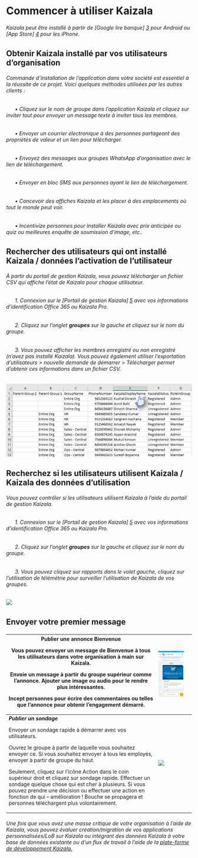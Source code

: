 [3]: https://play.google.com/store/apps/details?id=com.microsoft.mobile.polymer&hl=en
[4]: https://itunes.apple.com/in/app/microsoft-kaizala/id1112208399?mt=8
[5]: http://manage.kaiza.la/
[7]: https://github.com/MicrosoftDocs/kaizala-docs
# <a name="start-using-kaizala"></a>Commencer à utiliser Kaizala
###### <a name="kaizala-can-be-installed-from-google-play-store3-for-android-or-app-store4-for-iphones"></a>Kaizala peut être installé à partir de [Google lire banque] [ 3] pour Android ou [App Store] [ 4] pour les iPhone.
##  <a name="get-kaizala-installed-by-your-organizational-users"></a>Obtenir Kaizala installé par vos utilisateurs d’organisation
###### <a name="driving-app-installation-in-your-org-would-be-very-critical-to-the-success-of-this-project-here-are-some-methods-used-by-other-customers"></a>Commande d’installation de l’application dans votre société est essentiel à la réussite de ce projet. Voici quelques méthodes utilisées par les autres clients :
###### <a name="nbspnbspnbspnbspnbspnbsp----click-on-group-name-in-kaizala-app-and-click-on-invite-all-to-send-a-text-message-to-invite-all-members"></a>&nbsp;&nbsp;&nbsp;&nbsp;&nbsp;&nbsp;• Cliquez sur le nom de groupe dans l’application Kaizala et cliquez sur inviter tout pour envoyer un message texte à inviter tous les membres.
###### <a name="nbspnbspnbspnbspnbspnbsp----send-out-an-email-to-people-sharing-value-prop-and-a-link-to-download"></a>&nbsp;&nbsp;&nbsp;&nbsp;&nbsp;&nbsp;• Envoyer un courrier électronique à des personnes partageant des propriétés de valeur et un lien pour télécharger.
###### <a name="nbspnbspnbspnbspnbspnbsp----send-out-messages-to-the-organizational-whatsapp-groups-with-the-download-link"></a>&nbsp;&nbsp;&nbsp;&nbsp;&nbsp;&nbsp;• Envoyez des messages aux groupes WhatsApp d’organisation avec le lien de téléchargement.   
###### <a name="nbspnbspnbspnbspnbspnbsp----send-out-bulk-smss-to-people-with-the-download-link"></a>&nbsp;&nbsp;&nbsp;&nbsp;&nbsp;&nbsp;• Envoyer en bloc SMS aux personnes ayant le lien de téléchargement. 
###### <a name="nbspnbspnbspnbspnbspnbsp----design-kaizala-posters-and-place-them-at-places-where-everyone-can-see-it"></a>&nbsp;&nbsp;&nbsp;&nbsp;&nbsp;&nbsp;• Concevoir des affiches Kaizala et les placer à des emplacements où tout le monde peut voir.
###### <a name="nbspnbspnbspnbspnbspnbsp----incentivize-people-to-install-kaizala-with-early-bird-winner-or-with-quizzes-or-best-picture-submission-survey-etc"></a>&nbsp;&nbsp;&nbsp;&nbsp;&nbsp;&nbsp;• Incentivize personnes pour installer Kaizala avec prix anticipée ou quiz ou meilleures enquête de soumission d’image, etc..
##  <a name="find-users-who-have-installed-kaizala--user-activation-data"></a>Rechercher des utilisateurs qui ont installé Kaizala / données l’activation de l’utilisateur
###### <a name="from-the-kaizala-management-portal-you-can-download-a-csv-file-that-shows-the-status-of-kaizala-for-each-user"></a>À partir du portail de gestion Kaizala, vous pouvez télécharger un fichier CSV qui affiche l’état de Kaizala pour chaque utilisateur.
###### <a name="nbspnbspnbspnbspnbspnbsp1---login-on-kaizala-management-portal5-with-your-office-365-credentials-or-kaizala-pro-credentials"></a>&nbsp;&nbsp;&nbsp;&nbsp;&nbsp;&nbsp;1.   Connexion sur le [Portail de gestion Kaizala] [ 5] avec vos informations d’identification Office 365 ou Kaizala Pro.  
###### <a name="nbspnbspnbspnbspnbspnbsp2---click-on-groups-tab-on-the-left-and-click-on-your-group-name"></a>&nbsp;&nbsp;&nbsp;&nbsp;&nbsp;&nbsp;2.   Cliquez sur l’onglet __groupes__ sur la gauche et cliquez sur le nom du groupe.  
###### <a name="nbspnbspnbspnbspnbspnbsp3---you-can-see-the-members-registered-or-unregistered-have-not-installed-kaizala-you-can-also-use-the-export-users--initiate-new-request--download-option-to-get-these-details-in-a-csv-file"></a>&nbsp;&nbsp;&nbsp;&nbsp;&nbsp;&nbsp;3.   Vous pouvez afficher les membres enregistré ou non enregistré (n’avez pas installé Kaizala). Vous pouvez également utiliser l’exportation d’utilisateurs > nouvelle demande de démarrer > Télécharger permet d’obtenir ces informations dans un fichier CSV.   
![](Images/ExportUsers.png)
##  <a name="find-whether-users-are-using-kaizala--kaizala-usage-data"></a>Recherchez si les utilisateurs utilisent Kaizala / Kaizala des données d’utilisation
###### <a name="you-can-monitor-whether-users-are-using-kaizala-using-the-kaizala-management-portal"></a>Vous pouvez contrôler si les utilisateurs utilisent Kaizala à l’aide du portail de gestion Kaizala.
###### <a name="nbspnbspnbspnbspnbspnbsp1---login-on-kaizala-management-portal5-with-your-office-365-credentials-or-kaizala-pro-credentials"></a>&nbsp;&nbsp;&nbsp;&nbsp;&nbsp;&nbsp;1.   Connexion sur le [Portail de gestion Kaizala] [ 5] avec vos informations d’identification Office 365 ou Kaizala Pro.  
###### <a name="nbspnbspnbspnbspnbspnbsp2---click-on-groups-tab-on-the-left-and-click-on-your-group-name"></a>&nbsp;&nbsp;&nbsp;&nbsp;&nbsp;&nbsp;2.   Cliquez sur l’onglet **groupes** sur la gauche et cliquez sur le nom du groupe.  
###### <a name="nbspnbspnbspnbspnbspnbsp3---you-can-click-on-reports-on-the-left-pane-and-click-on-usage-telemetry-to-monitor-usage-of-kaizala-in-your-groups"></a>&nbsp;&nbsp;&nbsp;&nbsp;&nbsp;&nbsp;3.   Vous pouvez cliquez sur rapports dans le volet gauche, cliquez sur l’utilisation de télémétrie pour surveiller l’utilisation de Kaizala de vos groupes.   
![](Images/Usage%20Telemetry.png)
##  <a name="send-your-first-messagepp"></a>Envoyer votre premier message<P><p>
|Publier une annonce Bienvenue  <p><p>Vous pouvez envoyer un message de Bienvenue à tous les utilisateurs dans votre organisation à main sur Kaizala.<p><p>Envoie un message à partir du groupe supérieur comme l’annonce. Ajouter une image ou audio pour le rendre plus intéressantes.<p><p>Incept personnes pour écrire des commentaires ou telles que l’annonce pour obtenir l’engagement démarré. |![](Images/EntireOrg.png)||
|-------|-------|-------|
|**_Publier un sondage_** <p><p> Envoyer un sondage rapide à démarrer avec vos utilisateurs. <p>Ouvrez le groupe à partir de laquelle vous souhaitez envoyer ce. Si vous souhaitez envoyer à tous les employés, envoyer à partir de groupe du haut.<p>Seulement, cliquez sur l’icône Action dans le coin supérieur droit et cliquez sur sondage rapide. Effectuer un sondage quelque chose qui est cher à plusieurs. Si vous pouvez prendre une décision ou effectuer une action en fonction de qui – amélioration ! Bouche se propagera et personnes téléchargent plus volontairement. |![](Images/Kaizala%20Pilot%20group.jpg)||
###### <a name="once-you-have-a-critical-mass-of-your-organization-using-kaizala-you-can-evaluate-creatingmigrating-your-customlob-apps-on-kaizala-or-integrating-kaizala-data-to-your-existing-db-or-workflows-using-the-kaizala-developer-platform7"></a>Une fois que vous avez une masse critique de votre organisation à l’aide de Kaizala, vous pouvez évaluer création/migration de vos applications personnalisées/LoB sur Kaizala ou intégrant des données Kaizala à votre base de données existante ou d’un flux de travail à l’aide de la [plate-forme de développement Kaizala.][7]

